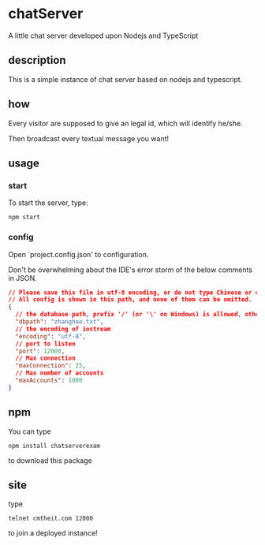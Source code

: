 # chatServer
A little chat server developed upon Nodejs and TypeScript

## description
This is a simple instance of chat server based on nodejs and typescript.
## how
<!--todo: finish this part.-->
Every visitor are supposed to give an legal id, which will identify he/she.

Then broadcast every textual message you want!
## usage
### start
To start the server, type:
```shell
npm start
```
### config
Open `project.config.json' to configuration.

Don't be overwhelming about the IDE's error storm of the below comments in JSON.
```json
// Please save this file in utf-8 encoding, or do not type Chinese or other unicode charctor.
// All config is shown in this path, and none of them can be omitted.
{
  // the database path, prefix '/' (or '\' on Windows) is allowed, otherwise you shoud give it relative path
  "dbpath": "zhanghao.txt",
  // the encoding of iostream
  "encoding": "utf-8",
  // port to listen
  "port": 12000,
  // Max connection
  "maxConnection": 25,
  // Max number of accounts
  "maxAccounts": 1000
}
```

## npm
You can type
```shell
npm install chatserverexam
```
to download this package

## site
type
```shell
telnet cmtheit.com 12000
```
to join a deployed instance!